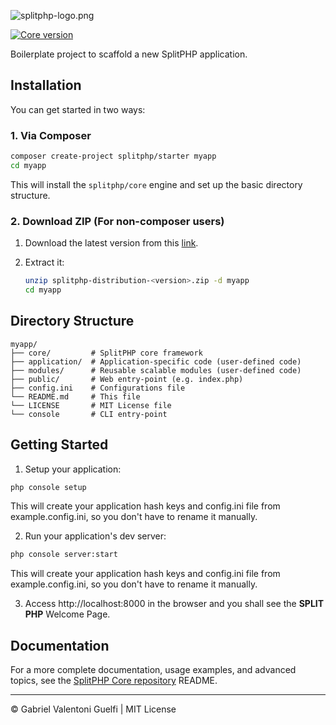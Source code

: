 ![splitphp-logo.png](https://splitphp-media-archive.s3.us-east-1.amazonaws.com/SPLIT_PHP-logo-full.png)

[![Core version](https://img.shields.io/packagist/v/splitphp/core.svg)](https://packagist.org/packages/splitphp/core)

Boilerplate project to scaffold a new SplitPHP application.

## Installation

You can get started in two ways:

### 1. Via Composer

```bash
composer create-project splitphp/starter myapp
cd myapp
```

This will install the `splitphp/core` engine and set up the basic directory structure.

### 2. Download ZIP (For non-composer users)

1. Download the latest version from this [link](https://github.com/splitphp/starter/releases/latest/download/splitphp-distribution-latest.zip).
2. Extract it:

   ```bash
   unzip splitphp-distribution-<version>.zip -d myapp
   cd myapp
   ```

## Directory Structure

```
myapp/
├── core/         # SplitPHP core framework
├── application/  # Application-specific code (user-defined code)
├── modules/      # Reusable scalable modules (user-defined code)
├── public/       # Web entry-point (e.g. index.php)
├── config.ini    # Configurations file
└── README.md     # This file
└── LICENSE       # MIT License file
└── console       # CLI entry-point
```

## Getting Started

1. Setup your application:

  ```bash
  php console setup
  ```
  This will create your application hash keys and config.ini file from example.config.ini, so you don't have to rename it manually.

2. Run your application's dev server:

  ```bash
  php console server:start
  ```
  This will create your application hash keys and config.ini file from example.config.ini, so you don't have to rename it manually.
  
3. Access http://localhost:8000 in the browser and you shall see the **SPLIT PHP** Welcome Page.

## Documentation

For a more complete documentation, usage examples, and advanced topics, see the [SplitPHP Core repository](https://github.com/splitphp/core) README.

---

© Gabriel Valentoni Guelfi | MIT License
